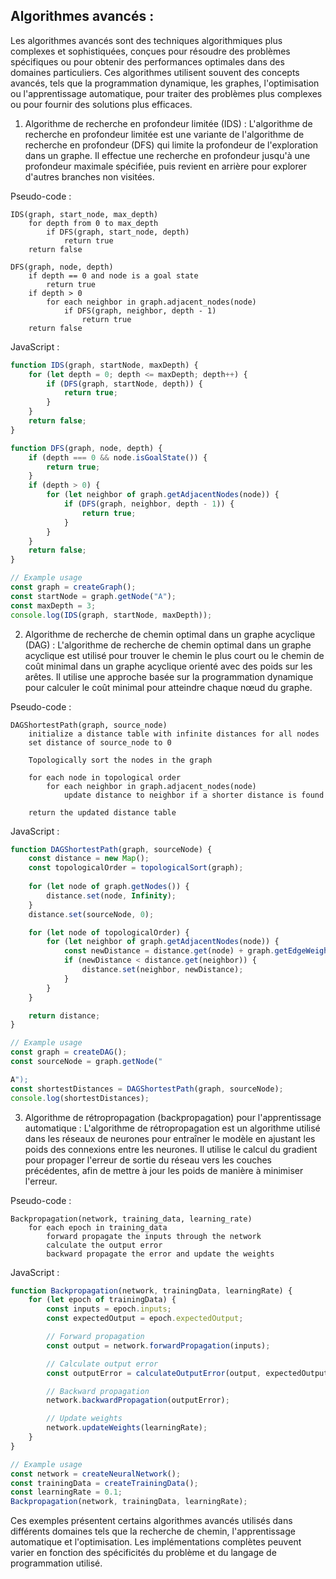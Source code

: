 ## **Algorithmes avancés :**

Les algorithmes avancés sont des techniques algorithmiques plus complexes et sophistiquées, conçues pour résoudre des problèmes spécifiques ou pour obtenir des performances optimales dans des domaines particuliers. Ces algorithmes utilisent souvent des concepts avancés, tels que la programmation dynamique, les graphes, l'optimisation ou l'apprentissage automatique, pour traiter des problèmes plus complexes ou pour fournir des solutions plus efficaces.

1. Algorithme de recherche en profondeur limitée (IDS) :
L'algorithme de recherche en profondeur limitée est une variante de l'algorithme de recherche en profondeur (DFS) qui limite la profondeur de l'exploration dans un graphe. Il effectue une recherche en profondeur jusqu'à une profondeur maximale spécifiée, puis revient en arrière pour explorer d'autres branches non visitées.

Pseudo-code :
```
IDS(graph, start_node, max_depth)
    for depth from 0 to max_depth
        if DFS(graph, start_node, depth)
            return true
    return false

DFS(graph, node, depth)
    if depth == 0 and node is a goal state
        return true
    if depth > 0
        for each neighbor in graph.adjacent_nodes(node)
            if DFS(graph, neighbor, depth - 1)
                return true
    return false
```

JavaScript :
```javascript
function IDS(graph, startNode, maxDepth) {
    for (let depth = 0; depth <= maxDepth; depth++) {
        if (DFS(graph, startNode, depth)) {
            return true;
        }
    }
    return false;
}

function DFS(graph, node, depth) {
    if (depth === 0 && node.isGoalState()) {
        return true;
    }
    if (depth > 0) {
        for (let neighbor of graph.getAdjacentNodes(node)) {
            if (DFS(graph, neighbor, depth - 1)) {
                return true;
            }
        }
    }
    return false;
}

// Example usage
const graph = createGraph();
const startNode = graph.getNode("A");
const maxDepth = 3;
console.log(IDS(graph, startNode, maxDepth));
```

2. Algorithme de recherche de chemin optimal dans un graphe acyclique (DAG) :
L'algorithme de recherche de chemin optimal dans un graphe acyclique est utilisé pour trouver le chemin le plus court ou le chemin de coût minimal dans un graphe acyclique orienté avec des poids sur les arêtes. Il utilise une approche basée sur la programmation dynamique pour calculer le coût minimal pour atteindre chaque nœud du graphe.

Pseudo-code :
```
DAGShortestPath(graph, source_node)
    initialize a distance table with infinite distances for all nodes
    set distance of source_node to 0

    Topologically sort the nodes in the graph

    for each node in topological order
        for each neighbor in graph.adjacent_nodes(node)
            update distance to neighbor if a shorter distance is found

    return the updated distance table
```

JavaScript :
```javascript
function DAGShortestPath(graph, sourceNode) {
    const distance = new Map();
    const topologicalOrder = topologicalSort(graph);
    
    for (let node of graph.getNodes()) {
        distance.set(node, Infinity);
    }
    distance.set(sourceNode, 0);

    for (let node of topologicalOrder) {
        for (let neighbor of graph.getAdjacentNodes(node)) {
            const newDistance = distance.get(node) + graph.getEdgeWeight(node, neighbor);
            if (newDistance < distance.get(neighbor)) {
                distance.set(neighbor, newDistance);
            }
        }
    }

    return distance;
}

// Example usage
const graph = createDAG();
const sourceNode = graph.getNode("

A");
const shortestDistances = DAGShortestPath(graph, sourceNode);
console.log(shortestDistances);
```

3. Algorithme de rétropropagation (backpropagation) pour l'apprentissage automatique :
L'algorithme de rétropropagation est un algorithme utilisé dans les réseaux de neurones pour entraîner le modèle en ajustant les poids des connexions entre les neurones. Il utilise le calcul du gradient pour propager l'erreur de sortie du réseau vers les couches précédentes, afin de mettre à jour les poids de manière à minimiser l'erreur.

Pseudo-code :
```
Backpropagation(network, training_data, learning_rate)
    for each epoch in training_data
        forward propagate the inputs through the network
        calculate the output error
        backward propagate the error and update the weights
```

JavaScript :
```javascript
function Backpropagation(network, trainingData, learningRate) {
    for (let epoch of trainingData) {
        const inputs = epoch.inputs;
        const expectedOutput = epoch.expectedOutput;

        // Forward propagation
        const output = network.forwardPropagation(inputs);

        // Calculate output error
        const outputError = calculateOutputError(output, expectedOutput);

        // Backward propagation
        network.backwardPropagation(outputError);

        // Update weights
        network.updateWeights(learningRate);
    }
}

// Example usage
const network = createNeuralNetwork();
const trainingData = createTrainingData();
const learningRate = 0.1;
Backpropagation(network, trainingData, learningRate);
```

Ces exemples présentent certains algorithmes avancés utilisés dans différents domaines tels que la recherche de chemin, l'apprentissage automatique et l'optimisation. Les implémentations complètes peuvent varier en fonction des spécificités du problème et du langage de programmation utilisé.